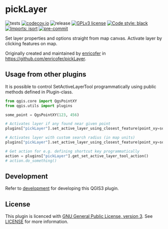 # pickLayer

![tests](https://github.com/nlsfi/pickLayer/workflows/Tests/badge.svg)
[![codecov.io](https://codecov.io/github/nlsfi/pickLayer/coverage.svg?branch=main)](https://codecov.io/github/nlsfi/pickLayer?branch=main)
![release](https://github.com/nlsfi/pickLayer/workflows/Release/badge.svg)
[![GPLv3 license](https://img.shields.io/badge/License-GPLv3-blue.svg)](http://perso.crans.org/besson/LICENSE.html)
[![Code style: black](https://img.shields.io/badge/code%20style-black-000000.svg)](https://github.com/psf/black)
[![Imports: isort](https://img.shields.io/badge/%20imports-isort-%231674b1?style=flat&labelColor=ef8336)](https://pycqa.github.io/isort/)
[![pre-commit](https://img.shields.io/badge/pre--commit-enabled-brightgreen?logo=pre-commit&logoColor=white)](https://github.com/pre-commit/pre-commit)

Set layer properties and options straight from map canvas. Activate layer by clicking features on map.

Originally created and maintained by [enricofer](https://github.com/enricofer)
in https://github.com/enricofer/pickLayer.

## Usage from other plugins

It is possible to control SetActiveLayerTool programmatically using public methods defined in Plugin-class.

```python
from qgis.core import QgsPointXY
from qgis.utils import plugins

some_point = QgsPointXY(123, 456)

# Activates layer if any found near given point
plugins["pickLayer"].set_active_layer_using_closest_feature(point_xy=some_point)

# Activates layer with custom search radius (in map units)
plugins["pickLayer"].set_active_layer_using_closest_feature(point_xy=some_point, search_radius=100)

# Get action for e.g. defining shortcut key programmatically
action = plugins["pickLayer"].get_set_active_layer_tool_action()
# action.do_something()

```

## Development

Refer to [development](docs/development.md) for developing this QGIS3 plugin.

## License

This plugin is licenced with
[GNU General Public License, version 3](https://www.gnu.org/licenses/gpl-3.0.html).
See [LICENSE](LICENSE) for more information.

